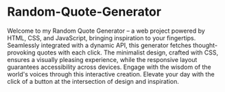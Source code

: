 # Random-Quote-Generator
Welcome to my Random Quote Generator – a web project powered by HTML, CSS, and JavaScript, bringing inspiration to your fingertips. Seamlessly integrated with a dynamic API, this generator fetches thought-provoking quotes with each click. The minimalist design, crafted with CSS, ensures a visually pleasing experience, while the responsive layout guarantees accessibility across devices. Engage with the wisdom of the world's voices through this interactive creation. 
Elevate your day with the click of a button at the intersection of design and inspiration.
